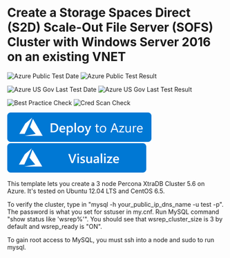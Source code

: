 # Create a Storage Spaces Direct (S2D) Scale-Out File Server (SOFS) Cluster with Windows Server 2016 on an existing VNET

![Azure Public Test Date](https://azurequickstartsservice.blob.core.windows.net/badges/application-workloads/mysql/mysql-ha-pxc-zones/PublicLastTestDate.svg)
![Azure Public Test Result](https://azurequickstartsservice.blob.core.windows.net/badges/application-workloads/mysql/mysql-ha-pxc-zones/PublicDeployment.svg)

![Azure US Gov Last Test Date](https://azurequickstartsservice.blob.core.windows.net/badges/application-workloads/mysql/mysql-ha-pxc-zones/FairfaxLastTestDate.svg)
![Azure US Gov Last Test Result](https://azurequickstartsservice.blob.core.windows.net/badges/application-workloads/mysql/mysql-ha-pxc-zones/FairfaxDeployment.svg)

![Best Practice Check](https://azurequickstartsservice.blob.core.windows.net/badges/application-workloads/mysql/mysql-ha-pxc-zones/BestPracticeResult.svg)
![Cred Scan Check](https://azurequickstartsservice.blob.core.windows.net/badges/application-workloads/mysql/mysql-ha-pxc-zones/CredScanResult.svg)

[![Deploy to Azure](https://raw.githubusercontent.com/Azure/azure-quickstart-templates/master/1-CONTRIBUTION-GUIDE/images/deploytoazure.svg?sanitize=true)](https://portal.azure.com/#create/Microsoft.Template/uri/https%3A%2F%2Fraw.githubusercontent.com%2FAzure%2Fazure-quickstart-templates%2Fmaster%2application-workloads%2Fmysql%2Fmysql-ha-pxc-zones%2Fazuredeploy.json)
[![Visualize](https://raw.githubusercontent.com/Azure/azure-quickstart-templates/master/1-CONTRIBUTION-GUIDE/images/visualizebutton.svg?sanitize=true)](http://armviz.io/#/?load=https%3A%2F%2Fraw.githubusercontent.com%2FAzure%2Fazure-quickstart-templates%2Fmaster%2application-workloads%2Fmysql%2Fmysql-ha-pxc-zones%2Fazuredeploy.json)

This template lets you create a 3 node Percona XtraDB Cluster 5.6 on Azure.  It's tested on Ubuntu 12.04 LTS and CentOS 6.5.  

To verify the cluster, type in "mysql -h your_public_ip_dns_name -u test -p".  The password is what you set for sstuser in my.cnf. Run MySQL command "show status like 'wsrep%'".  You should see that wsrep_cluster_size is 3 by default and wsrep_ready is "ON". 

To gain root access to MySQL, you must ssh into a node and sudo to run mysql.   



